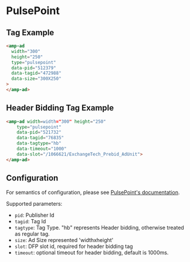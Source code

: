 <!---
Copyright 2016 The AMP HTML Authors. All Rights Reserved.

Licensed under the Apache License, Version 2.0 (the "License");
you may not use this file except in compliance with the License.
You may obtain a copy of the License at

  http://www.apache.org/licenses/LICENSE-2.0

Unless required by applicable law or agreed to in writing, software
distributed under the License is distributed on an "AS-IS" BASIS,
WITHOUT WARRANTIES OR CONDITIONS OF ANY KIND, either express or implied.
See the License for the specific language governing permissions and
limitations under the License.
-->

# PulsePoint

## Tag Example

```html
<amp-ad
  width="300"
  height="250"
  type="pulsepoint"
  data-pid="512379"
  data-tagid="472988"
  data-size="300X250"
>
</amp-ad>
```

## Header Bidding Tag Example

```html
<amp-ad width=width="300" height="250"
    type="pulsepoint"
    data-pid="521732"
    data-tagid="76835"
    data-tagtype="hb"
    data-timeout="1000"
    data-slot="/1066621/ExchangeTech_Prebid_AdUnit">
</amp-ad>
```

## Configuration

For semantics of configuration, please see
[PulsePoint's documentation](https://www.pulsepoint.com).

Supported parameters:

- `pid`: Publisher Id
- `tagid`: Tag Id
- `tagtype`: Tag Type. "hb" represents Header bidding, otherwise treated as
  regular tag.
- `size`: Ad Size represented 'widthxheight'
- `slot`: DFP slot id, required for header bidding tag
- `timeout`: optional timeout for header bidding, default is 1000ms.
